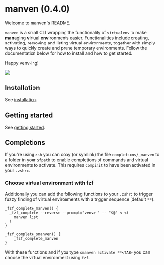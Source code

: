 # manven (0.4.0)

Welcome to manven's README.

`manven` is a small CLI wrapping the functionality of `virtualenv` to make **man**aging **v**irtual **env**ironments easier.
Functionalities include creating, activating, removing and listing virtual environments, together with simply ways to quickly create and prune temporary environments.
Follow the documentation below for how to install and how to get started.

Happy venv-ing!

![](manven.gif)

## Installation

See [installation](https://acksld.github.io/manven/installation.html).

## Getting started

See [getting started](https://acksld.github.io/manven/usage.html).

## Completions
If you're using `zsh` you can copy (or symlink) the file `completions/_manven` to a folder in your `$fpath` to enable completions of commands and virtual environments to activate. This requires `compinit` to have been activated in your `.zshrc`.

### Choose virtual environment with fzf
Additionally you can add the following functions to your `.zshrc` to trigger fuzzy finding of virtual environments with a trigger sequence (default `**`).
```
_fzf_complete_manven() {
  _fzf_complete --reverse --prompt="venv> " -- "$@" < <(
    manven list
  )
}

_fzf_complete_smanven() {
    _fzf_complete_manven
}
```
With these functions and if you type `smanven activate **<TAB>` you can choose the virtual environment using `fzf`.
